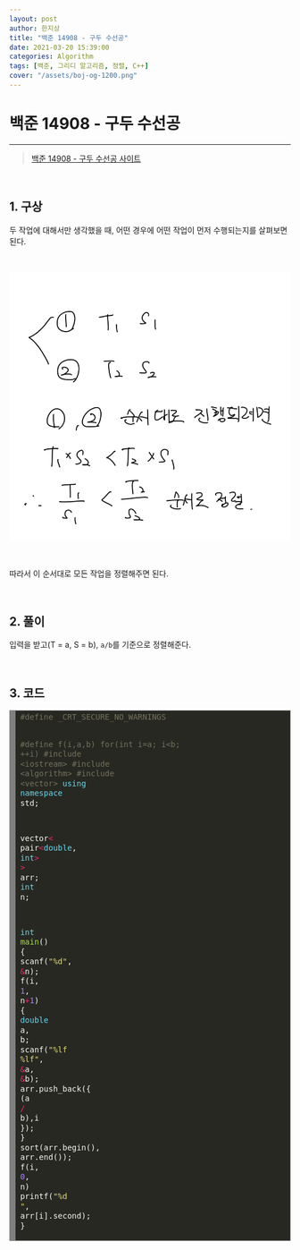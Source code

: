 ```yaml
---
layout: post
author: 한지상
title: "백준 14908 - 구두 수선공"
date: 2021-03-20 15:39:00
categories: Algorithm
tags: [백준, 그리디 알고리즘, 정렬, C++]
cover: "/assets/boj-og-1200.png"
---
```


# 백준 14908 - 구두 수선공
---
> [백준 14908 - 구두 수선공 사이트](https://www.acmicpc.net/problem/14908)

<br>

## 1. 구상

두 작업에 대해서만 생각했을 때, 어떤 경우에 어떤 작업이 먼저 수행되는지를 살펴보면 된다.

<br>

![](/assets/KakaoTalk_20210320_154228705.png)

<br>

따라서 이 순서대로 모든 작업을 정렬해주면 된다.

<br>

## 2. 풀이

입력을 받고(T = a, S = b), `a/b`를 기준으로 정렬해준다.

<br>

## 3. 코드

<!-- HTML generated using hilite.me --><div style="background: #272822; overflow:auto;width:auto;border:solid gray;border-width:.1em .1em .1em .8em;padding:.2em .6em;"><pre style="margin: 0; line-height: 125%"><span style="color: #75715e">#define _CRT_SECURE_NO_WARNINGS</span>
<span style="color: #75715e">#define f(i,a,b) for(int i=a; i&lt;b; ++i)</span>
<span style="color: #75715e">#include &lt;iostream&gt;</span>
<span style="color: #75715e">#include &lt;algorithm&gt;</span>
<span style="color: #75715e">#include &lt;vector&gt;</span>
<span style="color: #66d9ef">using</span> <span style="color: #66d9ef">namespace</span> <span style="color: #f8f8f2">std;</span>

<span style="color: #f8f8f2">vector</span><span style="color: #f92672">&lt;</span> <span style="color: #f8f8f2">pair</span><span style="color: #f92672">&lt;</span><span style="color: #66d9ef">double</span><span style="color: #f8f8f2">,</span> <span style="color: #66d9ef">int</span><span style="color: #f92672">&gt;</span> <span style="color: #f92672">&gt;</span> <span style="color: #f8f8f2">arr;</span>
<span style="color: #66d9ef">int</span> <span style="color: #f8f8f2">n;</span>

<span style="color: #66d9ef">int</span> <span style="color: #a6e22e">main</span><span style="color: #f8f8f2">()</span>
<span style="color: #f8f8f2">{</span>
	<span style="color: #f8f8f2">scanf(</span><span style="color: #e6db74">&quot;%d&quot;</span><span style="color: #f8f8f2">,</span> <span style="color: #f92672">&amp;</span><span style="color: #f8f8f2">n);</span>
	<span style="color: #f8f8f2">f(i,</span> <span style="color: #ae81ff">1</span><span style="color: #f8f8f2">,</span> <span style="color: #f8f8f2">n</span><span style="color: #f92672">+</span><span style="color: #ae81ff">1</span><span style="color: #f8f8f2">)</span>
	<span style="color: #f8f8f2">{</span>
		<span style="color: #66d9ef">double</span> <span style="color: #f8f8f2">a,</span> <span style="color: #f8f8f2">b;</span>
		<span style="color: #f8f8f2">scanf(</span><span style="color: #e6db74">&quot;%lf %lf&quot;</span><span style="color: #f8f8f2">,</span> <span style="color: #f92672">&amp;</span><span style="color: #f8f8f2">a,</span> <span style="color: #f92672">&amp;</span><span style="color: #f8f8f2">b);</span>
		<span style="color: #f8f8f2">arr.push_back({</span> <span style="color: #f8f8f2">(a</span> <span style="color: #f92672">/</span> <span style="color: #f8f8f2">b),i</span> <span style="color: #f8f8f2">});</span>
	<span style="color: #f8f8f2">}</span>
	<span style="color: #f8f8f2">sort(arr.begin(),</span> <span style="color: #f8f8f2">arr.end());</span>
	<span style="color: #f8f8f2">f(i,</span> <span style="color: #ae81ff">0</span><span style="color: #f8f8f2">,</span> <span style="color: #f8f8f2">n)</span>	<span style="color: #f8f8f2">printf(</span><span style="color: #e6db74">&quot;%d &quot;</span><span style="color: #f8f8f2">,</span> <span style="color: #f8f8f2">arr[i].second);</span>
<span style="color: #f8f8f2">}</span>
</pre></div>
